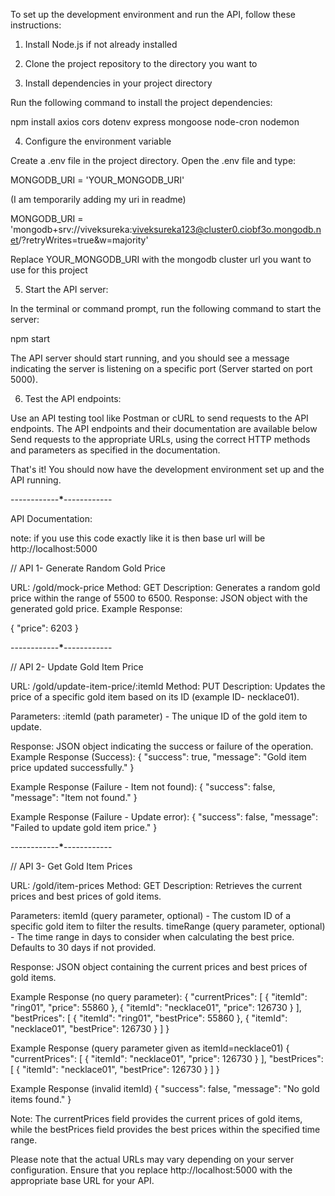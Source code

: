 To set up the development environment and run the API, follow these instructions:

1. Install Node.js if not already installed

2. Clone the project repository to the directory you want to

3. Install dependencies in your project directory

Run the following command to install the project dependencies:

npm install axios cors dotenv express mongoose node-cron nodemon

4. Configure the environment variable

Create a .env file in the project directory.
Open the .env file and type:

MONGODB_URI = 'YOUR_MONGODB_URI'

(I am temporarily adding my uri in readme)

MONGODB_URI = 'mongodb+srv://viveksureka:viveksureka123@cluster0.ciobf3o.mongodb.net/?retryWrites=true&w=majority'

Replace YOUR_MONGODB_URI with the mongodb cluster url you want to use for this project

5. Start the API server:

In the terminal or command prompt, run the following command to start the server:

npm start

The API server should start running, and you should see a message indicating the server is listening on a specific port (Server started on port 5000).

6. Test the API endpoints:

Use an API testing tool like Postman or cURL to send requests to the API endpoints.
The API endpoints and their documentation are available below
Send requests to the appropriate URLs, using the correct HTTP methods and parameters as specified in the documentation.

That's it! You should now have the development environment set up and the API running.

------------**\***------------

API Documentation:

note: if you use this code exactly like it is then base url will be http://localhost:5000

// API 1- Generate Random Gold Price

URL: /gold/mock-price
Method: GET
Description: Generates a random gold price within the range of 5500 to 6500.
Response: JSON object with the generated gold price.
Example Response:

{
"price": 6203
}

------------**\***------------

// API 2- Update Gold Item Price

URL: /gold/update-item-price/:itemId
Method: PUT
Description: Updates the price of a specific gold item based on its ID (example ID- necklace01).

Parameters:
:itemId (path parameter) - The unique ID of the gold item to update.

Response: JSON object indicating the success or failure of the operation.
Example Response (Success):
{
"success": true,
"message": "Gold item price updated successfully."
}

Example Response (Failure - Item not found):
{
"success": false,
"message": "Item not found."
}

Example Response (Failure - Update error):
{
"success": false,
"message": "Failed to update gold item price."
}

------------**\***------------

// API 3- Get Gold Item Prices

URL: /gold/item-prices
Method: GET
Description: Retrieves the current prices and best prices of gold items.

Parameters:
itemId (query parameter, optional) - The custom ID of a specific gold item to filter the results.
timeRange (query parameter, optional) - The time range in days to consider when calculating the best price. Defaults to 30 days if not provided.

Response: JSON object containing the current prices and best prices of gold items.

Example Response (no query parameter):
{
"currentPrices": [
{
"itemId": "ring01",
"price": 55860
},
{
"itemId": "necklace01",
"price": 126730
}
],
"bestPrices": [
{
"itemId": "ring01",
"bestPrice": 55860
},
{
"itemId": "necklace01",
"bestPrice": 126730
}
]
}

Example Response (query parameter given as itemId=necklace01)
{
"currentPrices": [
{
"itemId": "necklace01",
"price": 126730
}
],
"bestPrices": [
{
"itemId": "necklace01",
"bestPrice": 126730
}
]
}

Example Response (invalid itemId)
{
"success": false,
"message": "No gold items found."
}

Note: The currentPrices field provides the current prices of gold items, while the bestPrices field provides the best prices within the specified time range.

Please note that the actual URLs may vary depending on your server configuration. Ensure that you replace http://localhost:5000 with the appropriate base URL for your API.
